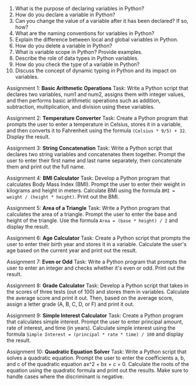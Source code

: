 
1. What is the purpose of declaring variables in Python?
2. How do you declare a variable in Python?
3. Can you change the value of a variable after it has been declared? If so, how?
4. What are the naming conventions for variables in Python?
5. Explain the difference between local and global variables in Python.
6. How do you delete a variable in Python?
7. What is variable scope in Python? Provide examples.
8. Describe the role of data types in Python variables.
9. How do you check the type of a variable in Python?
10. Discuss the concept of dynamic typing in Python and its impact on variables.

Assignment 1: **Basic Arithmetic Operations**
Task: Write a Python script that declares two variables, num1 and num2, assigns them with integer values, and then performs basic arithmetic operations such as addition, subtraction, multiplication, and division using these variables.

Assignment 2: **Temperature Converter**
Task: Create a Python program that prompts the user to enter a temperature in Celsius, stores it in a variable, and then converts it to Fahrenheit using the formula `(Celsius * 9/5) + 32`. Display the result.

Assignment 3: **String Concatenation**
Task: Write a Python script that declares two string variables and concatenates them together. Prompt the user to enter their first name and last name separately, then concatenate them and print out the full name.

Assignment 4: **BMI Calculator**
Task: Develop a Python program that calculates Body Mass Index (BMI). Prompt the user to enter their weight in kilograms and height in meters. Calculate BMI using the formula `BMI = weight / (height * height)`. Print out the BMI.

Assignment 5: **Area of a Triangle**
Task: Write a Python program that calculates the area of a triangle. Prompt the user to enter the base and height of the triangle. Use the formula `Area = (base * height) / 2` and display the result.

Assignment 6: **Age Calculator**
Task: Create a Python script that prompts the user to enter their birth year and stores it in a variable. Calculate the user's age based on the current year and print out the result.

Assignment 7: **Even or Odd**
Task: Write a Python program that prompts the user to enter an integer and checks whether it's even or odd. Print out the result.

Assignment 8: **Grade Calculator**
Task: Develop a Python script that takes in the scores of three tests (out of 100) and stores them in variables. Calculate the average score and print it out. Then, based on the average score, assign a letter grade (A, B, C, D, or F) and print it out.

Assignment 9: **Simple Interest Calculator**
Task: Create a Python program that calculates simple interest. Prompt the user to enter principal amount, rate of interest, and time (in years). Calculate simple interest using the formula `Simple Interest = (principal * rate * time) / 100` and display the result.

Assignment 10: **Quadratic Equation Solver**
Task: Write a Python script that solves a quadratic equation. Prompt the user to enter the coefficients a, b, and c of the quadratic equation ax^2 + bx + c = 0. Calculate the roots of the equation using the quadratic formula and print out the results. Make sure to handle cases where the discriminant is negative.
